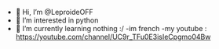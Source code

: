 - 👋 Hi, I’m @LeproideOFF
- 👀 I’m interested in python
- 🌱 I’m currently learning nothing :/
-im french
-my youtube : https://youtube.com/channel/UC9r_TFu0E3isIeCpgmo04Bw
<!---
LeproideOFF/LeproideOFF is a ✨ special human ✨ 
--->

